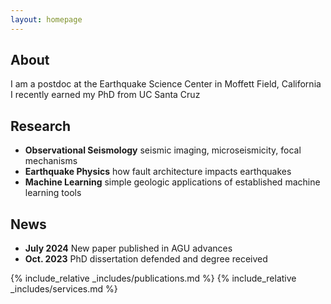 ```yaml
---
layout: homepage
---
```


## About

I am a postdoc at the Earthquake Science Center in Moffett Field, California  
I recently earned my PhD from UC Santa Cruz

## Research

- **Observational Seismology** seismic imaging, microseismicity, focal mechanisms
- **Earthquake Physics** how fault architecture impacts earthquakes
- **Machine Learning** simple geologic applications of established machine learning tools

## News

- **July 2024** New paper published in AGU advances
- **Oct. 2023** PhD dissertation defended and degree received

{% include_relative _includes/publications.md %}
{% include_relative _includes/services.md %}
